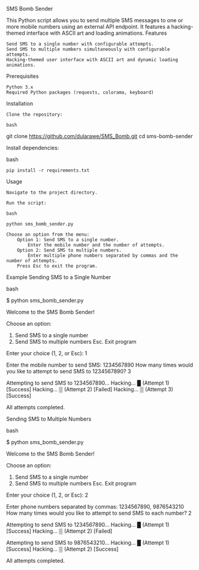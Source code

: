 SMS Bomb Sender

This Python script allows you to send multiple SMS messages to one or more mobile numbers using an external API endpoint. It features a hacking-themed interface with ASCII art and loading animations.
Features

    Send SMS to a single number with configurable attempts.
    Send SMS to multiple numbers simultaneously with configurable attempts.
    Hacking-themed user interface with ASCII art and dynamic loading animations.

Prerequisites

    Python 3.x
    Required Python packages (requests, colorama, keyboard)

Installation

    Clone the repository:

    bash

git clone https://github.com/dularawe/SMS_Bomb.git
cd sms-bomb-sender

Install dependencies:

bash

    pip install -r requirements.txt

Usage

    Navigate to the project directory.

    Run the script:

    bash

    python sms_bomb_sender.py

    Choose an option from the menu:
        Option 1: Send SMS to a single number.
            Enter the mobile number and the number of attempts.
        Option 2: Send SMS to multiple numbers.
            Enter multiple phone numbers separated by commas and the number of attempts.
        Press Esc to exit the program.

Example
Sending SMS to a Single Number

bash

$ python sms_bomb_sender.py

Welcome to the SMS Bomb Sender!

Choose an option:
1. Send SMS to a single number
2. Send SMS to multiple numbers
Esc. Exit program

Enter your choice (1, 2, or Esc): 1

Enter the mobile number to send SMS: 1234567890
How many times would you like to attempt to send SMS to 1234567890? 3

Attempting to send SMS to 1234567890...
Hacking... █ (Attempt 1)  [Success]
Hacking... ▒ (Attempt 2)  [Failed]
Hacking... ▒ (Attempt 3)  [Success]

All attempts completed.

Sending SMS to Multiple Numbers

bash

$ python sms_bomb_sender.py

Welcome to the SMS Bomb Sender!

Choose an option:
1. Send SMS to a single number
2. Send SMS to multiple numbers
Esc. Exit program

Enter your choice (1, 2, or Esc): 2

Enter phone numbers separated by commas: 1234567890, 9876543210
How many times would you like to attempt to send SMS to each number? 2

Attempting to send SMS to 1234567890...
Hacking... █ (Attempt 1)  [Success]
Hacking... ▒ (Attempt 2)  [Failed]

Attempting to send SMS to 9876543210...
Hacking... █ (Attempt 1)  [Success]
Hacking... ▒ (Attempt 2)  [Success]

All attempts completed.
